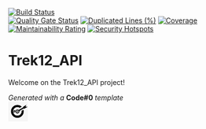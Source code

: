 [![Build Status](https://codefirst.iut.uca.fr/api/badges/Trek_Prod/Trek12_API/status.svg)](https://codefirst.iut.uca.fr/Trek_Prod/Trek12_API)  
[![Quality Gate Status](https://codefirst.iut.uca.fr/sonar/api/project_badges/measure?project=Trek12_API&metric=alert_status&token=92713f88adaca17889743593e014bf147c0e764d)](https://codefirst.iut.uca.fr/sonar/dashboard?id=Trek12_API)
[![Duplicated Lines (%)](https://codefirst.iut.uca.fr/sonar/api/project_badges/measure?project=Trek12_API&metric=duplicated_lines_density&token=92713f88adaca17889743593e014bf147c0e764d)](https://codefirst.iut.uca.fr/sonar/dashboard?id=Trek12_API)
[![Coverage](https://codefirst.iut.uca.fr/sonar/api/project_badges/measure?project=Trek12_API&metric=coverage&token=92713f88adaca17889743593e014bf147c0e764d)](https://codefirst.iut.uca.fr/sonar/dashboard?id=Trek12_API)
[![Maintainability Rating](https://codefirst.iut.uca.fr/sonar/api/project_badges/measure?project=Trek12_API&metric=sqale_rating&token=92713f88adaca17889743593e014bf147c0e764d)](https://codefirst.iut.uca.fr/sonar/dashboard?id=Trek12_API)
[![Security Hotspots](https://codefirst.iut.uca.fr/sonar/api/project_badges/measure?project=Trek12_API&metric=security_hotspots&token=92713f88adaca17889743593e014bf147c0e764d)](https://codefirst.iut.uca.fr/sonar/dashboard?id=Trek12_API)

 
# Trek12_API

Welcome on the Trek12_API project!  

  

_Generated with a_ **Code#0** _template_  
<img src="Documentation/doc_images/CodeFirst.png" height=40/>   